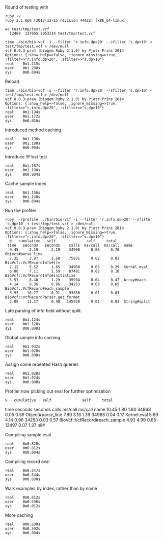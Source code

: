 Round of testing with

    ruby -v
    ruby 2.1.0p0 (2013-12-25 revision 44422) [x86_64-linux]

    wc test/tmp/test.vcf 
      12469  137065 2053314 test/tmp/test.vcf

    time ./bin/bio-vcf -i --filter 'r.info.dp>20' --sfilter 's.dp>10' < test/tmp/test.vcf > /dev/null
    vcf 0.0.3-pre4 (biogem Ruby 2.1.0) by Pjotr Prins 2014
    Options: {:show_help=>false, :ignore_missing=>true, :filter=>"r.info.dp>20", :sfilter=>"s.dp>10"}
    real    0m1.215s
    user    0m1.208s
    sys     0m0.004s

Reload

    time ./bin/bio-vcf -i --filter 'r.info.dp>20' --sfilter 's.dp>10' < test/tmp/test.vcf > /dev/null
    vcf 0.0.3-pre4 (biogem Ruby 2.1.0) by Pjotr Prins 2014
    Options: {:show_help=>false, :ignore_missing=>true, :filter=>"r.info.dp>20", :sfilter=>"s.dp>10"}
    real    0m1.194s
    user    0m1.172s
    sys     0m0.016s

Introduced method caching
        
    real    0m1.190s
    user    0m1.180s
    sys     0m0.004s

Introduce !!Float test

    real    0m1.187s
    user    0m1.180s
    sys     0m0.004s

Cache sample index 

    real    0m1.156s
    user    0m1.148s
    sys     0m0.004s

Run the profiler 

    ruby  -rprofile  ./bin/bio-vcf -i --filter 'r.info.dp>20' --sfilter 's.dp>10' < test/tmp/test.vcf > /dev/null
    vcf 0.0.3-pre4 (biogem Ruby 2.1.0) by Pjotr Prins 2014
    Options: {:show_help=>false, :ignore_missing=>true, :filter=>"r.info.dp>20", :sfilter=>"s.dp>10"}
      %   cumulative   self              self     total
     time   seconds   seconds    calls  ms/call  ms/call  name
      9.45     2.19      2.19    34968     0.06     0.76  Object#parse_line
      7.25     3.87      1.68    75031     0.02     0.03  BioVcf::VcfRecordInfo#[]=
      7.12     5.52      1.65    34968     0.05     0.29  Kernel.eval
      6.86     7.11      1.59    87481     0.02     0.10  BioVcf::VcfRecordInfo#initialize
      5.57     8.40      1.29    35994     0.04     0.47  Array#each
      4.14     9.36      0.96    34253     0.03     0.65  BioVcf::VcfRecord#each_sample
      3.93    10.27      0.91    93880     0.01     0.03  BioVcf::VcfRecordParser.get_format
      3.88    11.17      0.90   145920     0.01     0.01  String#split

Late parsing of info field without split:

    real    0m1.124s
    user    0m1.120s
    sys     0m0.008s

Global sample info caching

    real    0m1.032s
    user    0m1.020s
    sys     0m0.008s

Assign some repeated Hash queries

    real    0m1.028s
    user    0m1.024s
    sys     0m0.000s

Profiler now picking out eval for further optimization

    %   cumulative   self              self     total
   time   seconds   seconds    calls  ms/call  ms/call  name
   10.45     1.80      1.80    34968     0.05     0.59  Object#parse_line
    7.89     3.16      1.36    34968     0.04     0.17  Kernel.eval
    5.69     4.14      0.98    34253     0.03     0.57  BioVcf::VcfRecord#each_sample
    4.93     4.99      0.85    12497     0.07     1.37  nil#

Compiling sample eval

    real    0m0.820s
    user    0m0.812s
    sys     0m0.004s

Compiling record eval

    real    0m0.647s
    user    0m0.644s
    sys     0m0.000s

Walk examples by index, rather than by name

    real    0m0.612s
    user    0m0.596s
    sys     0m0.012s

More caching

    real    0m0.600s
    user    0m0.592s
    sys     0m0.004s

